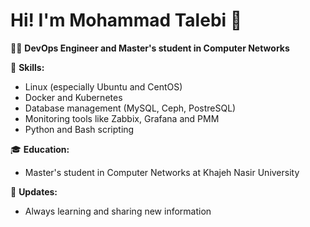 # Hi! I'm Mohammad Talebi 👋

👨‍💻 **DevOps Engineer and Master's student in Computer Networks**

🚀 **Skills:**
- Linux (especially Ubuntu and CentOS)
- Docker and Kubernetes
- Database management (MySQL, Ceph, PostreSQL)
- Monitoring tools like Zabbix, Grafana and PMM
- Python and Bash scripting

🎓 **Education:**
- Master's student in Computer Networks at Khajeh Nasir University

🌟 **Updates:**
- Always learning and sharing new information
